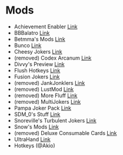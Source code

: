 # Mods

- Achievement Enabler [Link](https://github.com/Steamopollys/Steamodded/blob/main/example_mods/Mods/AchievementsEnabler.lua)
- BBBalatro [Link](https://github.com/BBBalatroMod/BBBalatro/tree/main)
- Betmma's Mods [Link](https://github.com/betmma/my_balatro_mods)
- Bunco [Link](https://github.com/Firch/Bunco)
- Cheesy Jokers [Link](https://github.com/ilikecheese0/CheesyJokers)
- (removed) Codex Arcanum [Link](https://github.com/itayfeder/Codex-Arcanum)
- Divvy's Preview [Link](https://github.com/DivvyCr/Balatro-Preview)
- Flush Hotkeys [Link](https://github.com/Agoraaa/FlushHotkeys)
- Fusion Jokers [Link](https://itayfeder.github.io/Fusion-Jokers/)
- (removed) JankJonklers [Link](https://github.com/spikeof2010/JankJonklers)
- (removed) LustMod [Link](https://github.com/lusciousdev/LushMod)
- (removed) More Fluff [Link](https://notmario.github.io/MoreFluff/)
- (removed) MultiJokers [Link](https://github.com/iJohnMaged/multi-jokers)
- Pampa Joker Pack [Link](https://batabata3.github.io/balatro-pampa-joker-pack/)
- SDM_0's Stuff [Link](https://github.com/SDM0/Balatro-Mods)
- Snoreville's Turbulent Jokers [Link](https://snoresville.github.io/snoresville_turbulent_jokers/)
- Snow's Mods [Link](https://rattlingsnow353.github.io/Snow-s-Mods/)
- (removed) Deluxe Consumable Cards [Link](https://github.com/JeffVi/DX-Tarots)
- UltraHand [Link](https://github.com/xioxin/BalatroMods)
- Hotkeys (@Akio)
